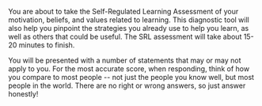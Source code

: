 You are about to take the Self-Regulated Learning Assessment of your motivation, beliefs, and values related to learning. This diagnostic tool will also help you pinpoint the strategies you already use to help you learn, as well as others that could be useful. The SRL assessment will take about 15-20 minutes to finish. 

You will be presented with a number of statements that may or may not apply to you. For the most accurate score, when responding, think of how you compare to most people -- not just the people you know well, but most people in the world. There are no right or wrong answers, so just answer honestly!
